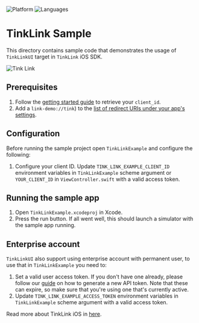 ![Platform](https://img.shields.io/badge/platform-iOS-orange.svg)
![Languages](https://img.shields.io/badge/languages-swift-orange.svg)

# TinkLink Sample

This directory contains sample code that demonstrates the usage of `TinkLinkUI` target in `TinkLink` iOS SDK. 

![Tink Link](https://images.ctfassets.net/tmqu5vj33f7w/4YdZUwzfmUjvNKO0tHvKVj/ec14ed052771e3ef10156c29ccf004f0/overview.png)

## Prerequisites
1. Follow the [getting started guide](https://docs.tink.com/resources/getting-started/set-up-your-account) to retrieve your `client_id`.
2. Add a `link-demo://tink`) to the [list of redirect URIs under your app's settings](https://console.tink.com/overview).

## Configuration
Before running the sample project open `TinkLinkExample` and configure the following:

1. Configure your client ID. Update `TINK_LINK_EXAMPLE_CLIENT_ID` environment variables in `TinkLinkExample` scheme argument or `YOUR_CLIENT_ID` in `ViewController.swift` with a valid access token.

## Running the sample app
1. Open `TinkLinkExample.xcodeproj` in Xcode.
2. Press the run button. If all went well, this should launch a simulator with the sample app running.

## Enterprise account
`TinkLinkUI` also support using enterprise account with permanent user, to use that in `TinkLinkExample` you need to:
1. Set a valid user access token. If you don't have one already, please follow our [guide](https://docs.tink.com/resources/getting-started/get-access-token) on how to generate a new API token. Note that these can expire, so make sure that you're using one that's currently active.
2. Update `TINK_LINK_EXAMPLE_ACCESS_TOKEN` environment variables in `TinkLinkExample` scheme argument with a valid access token.

Read more about TinkLink iOS in [here](https://docs.tink.com/resources/tink-link-ios).
